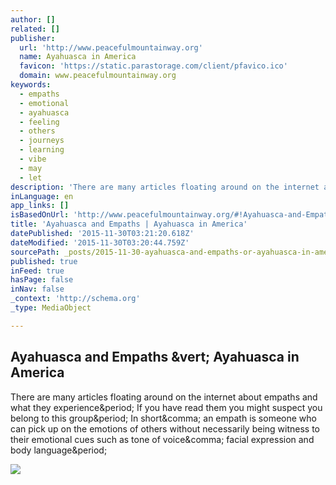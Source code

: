 ```yaml
---
author: []
related: []
publisher:
  url: 'http://www.peacefulmountainway.org'
  name: Ayahuasca in America
  favicon: 'https://static.parastorage.com/client/pfavico.ico'
  domain: www.peacefulmountainway.org
keywords:
  - empaths
  - emotional
  - ayahuasca
  - feeling
  - others
  - journeys
  - learning
  - vibe
  - may
  - let
description: 'There are many articles floating around on the internet about empaths and what they experience. If you have read them you might suspect you belong to this group. In short, an empath is someone who can pick up on the emotions of others without necessarily being witness to their emotional cues such as tone of voice, facial expression and body language.'
inLanguage: en
app_links: []
isBasedOnUrl: 'http://www.peacefulmountainway.org/#!Ayahuasca-and-Empaths/a92wn/5626d77a0cf2c3576e6a55cb'
title: 'Ayahuasca and Empaths | Ayahuasca in America'
datePublished: '2015-11-30T03:21:20.618Z'
dateModified: '2015-11-30T03:20:44.759Z'
sourcePath: _posts/2015-11-30-ayahuasca-and-empaths-or-ayahuasca-in-america.md
published: true
inFeed: true
hasPage: false
inNav: false
_context: 'http://schema.org'
_type: MediaObject

---
```

<article style=""><h1>Ayahuasca and Empaths &amp;vert; Ayahuasca in America</h1><p>There are many articles floating around on the internet about empaths and what they experience&amp;period; If you have read them you might suspect you belong to this group&amp;period; In short&amp;comma; an empath is someone who can pick up on the emotions of others without necessarily being witness to their emotional cues such as tone of voice&amp;comma; facial expression and body language&amp;period;</p><img src="http://static.wixstatic.com/media/53aba1_98b92af86d8148cf92d0b61af7442d53.jpg/v1/fill/w_620,h_414/53aba1_98b92af86d8148cf92d0b61af7442d53.jpg" /></article>